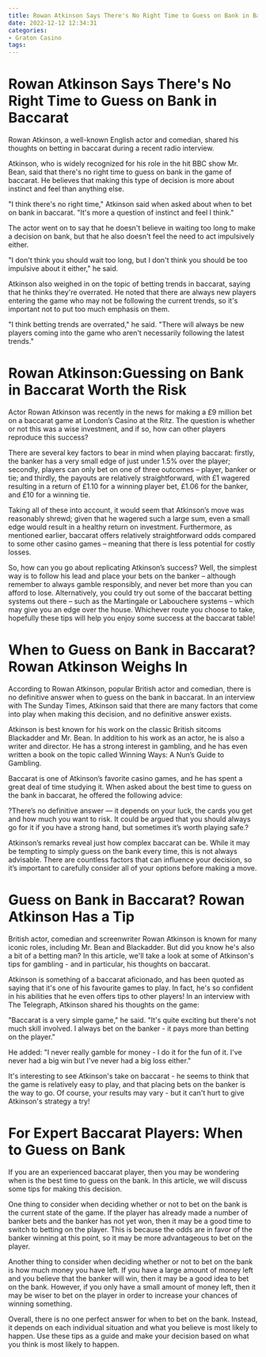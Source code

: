 ```yaml
---
title: Rowan Atkinson Says There's No Right Time to Guess on Bank in Baccarat
date: 2022-12-12 12:34:31
categories:
- Graton Casino
tags:
---
```



#  Rowan Atkinson Says There's No Right Time to Guess on Bank in Baccarat

Rowan Atkinson, a well-known English actor and comedian, shared his thoughts on betting in baccarat during a recent radio interview.

Atkinson, who is widely recognized for his role in the hit BBC show Mr. Bean, said that there's no right time to guess on bank in the game of baccarat. He believes that making this type of decision is more about instinct and feel than anything else.

"I think there's no right time," Atkinson said when asked about when to bet on bank in baccarat. "It's more a question of instinct and feel I think."

The actor went on to say that he doesn't believe in waiting too long to make a decision on bank, but that he also doesn't feel the need to act impulsively either.

"I don't think you should wait too long, but I don't think you should be too impulsive about it either," he said.

Atkinson also weighed in on the topic of betting trends in baccarat, saying that he thinks they're overrated. He noted that there are always new players entering the game who may not be following the current trends, so it's important not to put too much emphasis on them.

"I think betting trends are overrated," he said. "There will always be new players coming into the game who aren't necessarily following the latest trends."

#  Rowan Atkinson:Guessing on Bank in Baccarat Worth the Risk

Actor Rowan Atkinson was recently in the news for making a £9 million bet on a baccarat game at London’s Casino at the Ritz. The question is whether or not this was a wise investment, and if so, how can other players reproduce this success?

There are several key factors to bear in mind when playing baccarat: firstly, the banker has a very small edge of just under 1.5% over the player; secondly, players can only bet on one of three outcomes – player, banker or tie; and thirdly, the payouts are relatively straightforward, with £1 wagered resulting in a return of £1.10 for a winning player bet, £1.06 for the banker, and £10 for a winning tie.

Taking all of these into account, it would seem that Atkinson’s move was reasonably shrewd; given that he wagered such a large sum, even a small edge would result in a healthy return on investment. Furthermore, as mentioned earlier, baccarat offers relatively straightforward odds compared to some other casino games – meaning that there is less potential for costly losses.

So, how can you go about replicating Atkinson’s success? Well, the simplest way is to follow his lead and place your bets on the banker – although remember to always gamble responsibly, and never bet more than you can afford to lose. Alternatively, you could try out some of the baccarat betting systems out there – such as the Martingale or Labouchere systems – which may give you an edge over the house. Whichever route you choose to take, hopefully these tips will help you enjoy some success at the baccarat table!

#  When to Guess on Bank in Baccarat? Rowan Atkinson Weighs In

According to Rowan Atkinson, popular British actor and comedian, there is no definitive answer when to guess on the bank in baccarat. In an interview with The Sunday Times, Atkinson said that there are many factors that come into play when making this decision, and no definitive answer exists.

Atkinson is best known for his work on the classic British sitcoms Blackadder and Mr. Bean. In addition to his work as an actor, he is also a writer and director. He has a strong interest in gambling, and he has even written a book on the topic called Winning Ways: A Nun’s Guide to Gambling.

Baccarat is one of Atkinson’s favorite casino games, and he has spent a great deal of time studying it. When asked about the best time to guess on the bank in baccarat, he offered the following advice:

?There’s no definitive answer — it depends on your luck, the cards you get and how much you want to risk. It could be argued that you should always go for it if you have a strong hand, but sometimes it’s worth playing safe.?

Atkinson’s remarks reveal just how complex baccarat can be. While it may be tempting to simply guess on the bank every time, this is not always advisable. There are countless factors that can influence your decision, so it’s important to carefully consider all of your options before making a move.

#  Guess on Bank in Baccarat? Rowan Atkinson Has a Tip

British actor, comedian and screenwriter Rowan Atkinson is known for many iconic roles, including Mr. Bean and Blackadder. But did you know he's also a bit of a betting man? In this article, we'll take a look at some of Atkinson's tips for gambling - and in particular, his thoughts on baccarat. 

Atkinson is something of a baccarat aficionado, and has been quoted as saying that it's one of his favourite games to play. In fact, he's so confident in his abilities that he even offers tips to other players! In an interview with The Telegraph, Atkinson shared his thoughts on the game: 

"Baccarat is a very simple game," he said. "It's quite exciting but there's not much skill involved. I always bet on the banker - it pays more than betting on the player."

He added: "I never really gamble for money - I do it for the fun of it. I've never had a big win but I've never had a big loss either."

It's interesting to see Atkinson's take on baccarat - he seems to think that the game is relatively easy to play, and that placing bets on the banker is the way to go. Of course, your results may vary - but it can't hurt to give Atkinson's strategy a try!

#  For Expert Baccarat Players: When to Guess on Bank

If you are an experienced baccarat player, then you may be wondering when is the best time to guess on the bank. In this article, we will discuss some tips for making this decision.

One thing to consider when deciding whether or not to bet on the bank is the current state of the game. If the player has already made a number of banker bets and the banker has not yet won, then it may be a good time to switch to betting on the player. This is because the odds are in favor of the banker winning at this point, so it may be more advantageous to bet on the player.

Another thing to consider when deciding whether or not to bet on the bank is how much money you have left. If you have a large amount of money left and you believe that the banker will win, then it may be a good idea to bet on the bank. However, if you only have a small amount of money left, then it may be wiser to bet on the player in order to increase your chances of winning something.

Overall, there is no one perfect answer for when to bet on the bank. Instead, it depends on each individual situation and what you believe is most likely to happen. Use these tips as a guide and make your decision based on what you think is most likely to happen.